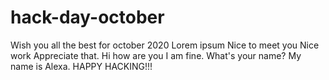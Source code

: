 # hack-day-october
Wish you all the best for october 2020
Lorem ipsum  Nice to meet you
Nice work Appreciate that.
Hi how are you
I am fine.
What's your name?
My name is Alexa.
HAPPY HACKING!!!
